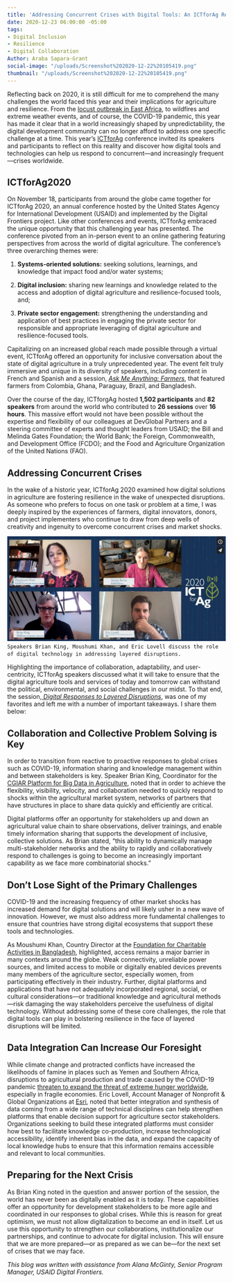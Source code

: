 ```yaml
---
title: 'Addressing Concurrent Crises with Digital Tools: An ICTforAg Recap'
date: 2020-12-23 06:00:00 -05:00
tags:
- Digital Inclusion
- Resilience
- Digital Collaboration
Author: Araba Sapara-Grant
social-image: "/uploads/Screenshot%202020-12-22%20105419.png"
thumbnail: "/uploads/Screenshot%202020-12-22%20105419.png"
---
```


Reflecting back on 2020, it is still difficult for me to comprehend the many challenges the world faced this year and their implications for agriculture and resilience. From the [locust outbreak in East Africa](https://www.bbc.com/future/article/20200806-the-biblical-east-african-locust-plagues-of-2020), to wildfires and extreme weather events, and of course, the COVID-19 pandemic, this year has made it clear that in a world increasingly shaped by unpredictability, the digital development community can no longer afford to address one specific challenge at a time. This year’s [ICTforAg](https://www.ictforag.com/) conference invited its speakers and participants to reflect on this reality and discover how digital tools and technologies can help us respond to concurrent—and increasingly frequent—crises worldwide.

<!--more-->

## ICTforAg2020

On November 18, participants from around the globe came together for ICTforAg 2020, an annual conference hosted by the United States Agency for International Development (USAID) and implemented by the Digital Frontiers project. Like other conferences and events, ICTforAg embraced the unique opportunity that this challenging year has presented. The conference pivoted from an in-person event to an online gathering featuring perspectives from across the world of digital agriculture. The conference’s three overarching themes were:

1. **Systems-oriented solutions:** seeking solutions, learnings, and knowledge that impact food and/or water systems;

2. **Digital inclusion:** sharing new learnings and knowledge related to the access and adoption of digital agriculture and resilience-focused tools, and;

3. **Private sector engagement:** strengthening the understanding and application of best practices in engaging the private sector for responsible and appropriate leveraging of digital agriculture and resilience-focused tools.

Capitalizing on an increased global reach made possible through a virtual event, ICTforAg offered an opportunity for inclusive conversation about the state of digital agriculture in a truly unprecedented year. The event felt truly immersive and unique in its diversity of speakers, including content in French and Spanish and a session, *[Ask Me Anything: Farmers](https://vimeo.com/480004224)*, that featured farmers from Colombia, Ghana, Paraguay, Brazil, and Bangladesh.

Over the course of the day, ICTforgAg hosted **1,502 participants** and **82 speakers** from around the world who contributed to **26 sessions** over **16 hours**. This massive effort would not have been possible without the expertise and flexibility of our colleagues at DevGlobal Partners and a steering committee of experts and thought leaders from USAID; the Bill and Melinda Gates Foundation; the World Bank; the Foreign, Commonwealth, and Development Office (FCDO); and the Food and Agriculture Organization of the United Nations (FAO).

## Addressing Concurrent Crises

In the wake of a historic year, ICTforAg 2020 examined how digital solutions in agriculture are fostering resilience in the wake of unexpected disruptions. As someone who prefers to focus on one task or problem at a time, I was deeply inspired by the experiences of farmers, digital innovators, donors, and project implementers who continue to draw from deep wells of creativity and ingenuity to overcome concurrent crises and market shocks.

![Screenshot 2020-12-22 105419.png](/uploads/Screenshot%202020-12-22%20105419.png)
`Speakers Brian King, Moushumi Khan, and Eric Lovell discuss the role of digital technology in addressing layered disruptions.`

Highlighting the importance of collaboration, adaptability, and user-centricity, ICTforAg speakers discussed what it will take to ensure that the digital agriculture tools and services of today and tomorrow can withstand the political, environmental, and social challenges in our midst. To that end, the session,[ ](https://vimeo.com/480002530)*[Digital Responses to Layered Disruptions](https://vimeo.com/480002530)*, was one of my favorites and left me with a number of important takeaways. I share them below:

## Collaboration and Collective Problem Solving is Key

In order to transition from reactive to proactive responses to global crises such as COVID-19, information sharing and knowledge management within and between stakeholders is key. Speaker Brian King, Coordinator for the [CGIAR Platform for Big Data in Agriculture](https://www.cgiar.org/research/program-platform/platform-for-big-data-in-agriculture/), noted that in order to achieve the flexibility, visibility, velocity, and collaboration needed to quickly respond to shocks within the agricultural market system, networks of partners that have structures in place to share data quickly and efficiently are critical.

Digital platforms offer an opportunity for stakeholders up and down an agricultural value chain to share observations, deliver trainings, and enable timely information sharing that supports the development of inclusive, collective solutions. As Brian stated, “this ability to dynamically manage multi-stakeholder networks and the ability to rapidly and collaboratively respond to challenges is going to become an increasingly important capability as we face more combinatorial shocks.”

## Don’t Lose Sight of the Primary Challenges

COVID-19 and the increasing frequency of other market shocks has increased demand for digital solutions and will likely usher in a new wave of innovation. However, we must also address more fundamental challenges to ensure that countries have strong digital ecosystems that support these tools and technologies.

As Moushumi Khan, Country Director at the [Foundation for Charitable Activities in Bangladesh](https://www.fcabd.org/), highlighted, access remains a major barrier in many contexts around the globe. Weak connectivity, unreliable power sources, and limited access to mobile or digitally enabled devices prevents many members of the agriculture sector, especially women, from participating effectively in their industry. Further, digital platforms and applications that have not adequately incorporated regional, social, or cultural considerations—or traditional knowledge and agricultural methods—risk damaging the way stakeholders perceive the usefulness of digital technology. Without addressing some of these core challenges, the role that digital tools can play in bolstering resilience in the face of layered disruptions will be limited.

## Data Integration Can Increase Our Foresight

While climate change and protracted conflicts have increased the likelihoods of famine in places such as Yemen and Southern Africa, disruptions to agricultural production and trade caused by the COVID-19 pandemic [threaten to expand the threat of extreme hunger worldwide](https://news.un.org/en/story/2020/09/1072712), especially in fragile economies. Eric Lovell, Account Manager of Nonprofit & Global Organizations at [Esri](https://www.esri.com/en-us/home), noted that better integration and synthesis of data coming from a wide range of technical disciplines can help strengthen platforms that enable decision support for agriculture sector stakeholders. Organizations seeking to build these integrated platforms must consider how best to facilitate knowledge co-production, increase technological accessibility, identify inherent bias in the data, and expand the capacity of local knowledge hubs to ensure that this information remains accessible and relevant to local communities.

## Preparing for the Next Crisis

As Brian King noted in the question and answer portion of the session, the world has never been as digitally enabled as it is today. These capabilities offer an opportunity for development stakeholders to be more agile and coordinated in our responses to global crises. While this is reason for great optimism, we must not allow digitalization to become an end in itself. Let us use this opportunity to strengthen our collaborations, institutionalize our partnerships, and continue to advocate for digital inclusion. This will ensure that we are more prepared—or as prepared as we can be—for the next set of crises that we may face.

*This blog was written with assistance from Alana McGinty, Senior Program Manager, USAID Digital Frontiers.*